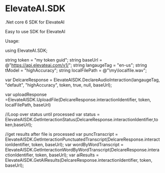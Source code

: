 # ElevateAI.SDK
.Net core 6 SDK for ElevateAI

Easy to use SDK for ElevateAI 

Usage:

using ElevateAI.SDK;


string token = "my token guid";
string baseUrl = @"https://api.elevateai.com/v1/";
string langaugeTag = "en-us";
string tModel = "highAccuracy";
string localFilePath = @"\\my\localfile.wav";

var DelcareResponse = ElevateAISDK.DeclareAudioInteraction(langaugeTag, "default", "highAccuracy", token, true, null, baseUrl);

var uploadResponse =ElevateAISDK.UploadFile(DelcareResponse.interactionIdentifier, token, localFilePath, baseUrl)



//Loop over status until processed
var status = ElevateAISDK.GetInteractionStatus(DelcareResponse.interactionIdentifier,token,baseUrl);

//get results after file is processed 
var puncTranscript = ElevateAISDK.GetInteractionPunctuatedTranscript(DelcareResponse.interactionIdentifier, token, baseUrl);
var wordByWordTranscript = ElevateAISDK.GetInteractionWordByWordTranscript(DelcareResponse.interactionIdentifier, token, baseUrl);
var aiResults = ElevateAISDK.GetAIResults(DelcareResponse.interactionIdentifier, token, baseUrl);

